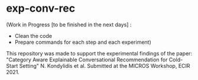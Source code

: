 # exp-conv-rec

(Work in Progress [to be finished in the next days] :
- Clean the code
- Prepare commands for each step and each experiment)

This repository was made to support the experimental findings of the paper:
"Category Aware Explainable Conversational Recommendation for Cold-Start Setting" N. Kondylidis et al.
Submitted at the MICROS Workshop, ECIR 2021.
